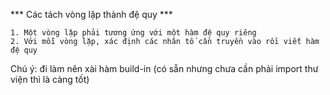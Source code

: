 *** Các tách vòng lặp thành đệ quy ***

    1. Một vòng lặp phải tương ứng với một hàm đệ quy riêng
    2. Với mỗi vòng lặp, xác định các nhân tố cần truyền vào rồi viết hàm đệ quy

Chú ý: đi làm nên xài hàm build-in (có sẵn nhưng chưa cần phải import thư viện thì là càng tốt)
    